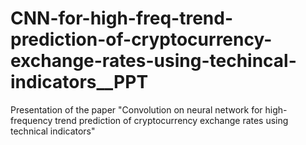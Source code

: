 # CNN-for-high-freq-trend-prediction-of-cryptocurrency-exchange-rates-using-techincal-indicators__PPT
Presentation of the paper "Convolution on neural network for high-frequency trend prediction of cryptocurrency exchange rates using technical indicators"
